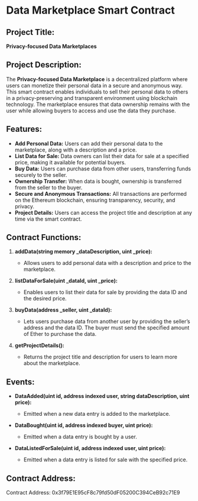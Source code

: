 # Data Marketplace Smart Contract

## Project Title: 
**Privacy-focused Data Marketplaces**

## Project Description:
The **Privacy-focused Data Marketplace** is a decentralized platform where users can monetize their personal data in a secure and anonymous way. This smart contract enables individuals to sell their personal data to others in a privacy-preserving and transparent environment using blockchain technology. The marketplace ensures that data ownership remains with the user while allowing buyers to access and use the data they purchase.

## Features:
- **Add Personal Data:** Users can add their personal data to the marketplace, along with a description and a price.
- **List Data for Sale:** Data owners can list their data for sale at a specified price, making it available for potential buyers.
- **Buy Data:** Users can purchase data from other users, transferring funds securely to the seller.
- **Ownership Transfer:** When data is bought, ownership is transferred from the seller to the buyer.
- **Secure and Anonymous Transactions:** All transactions are performed on the Ethereum blockchain, ensuring transparency, security, and privacy.
- **Project Details:** Users can access the project title and description at any time via the smart contract.

## Contract Functions:
1. **addData(string memory _dataDescription, uint _price):**
   - Allows users to add personal data with a description and price to the marketplace.
   
2. **listDataForSale(uint _dataId, uint _price):**
   - Enables users to list their data for sale by providing the data ID and the desired price.

3. **buyData(address _seller, uint _dataId):**
   - Lets users purchase data from another user by providing the seller’s address and the data ID. The buyer must send the specified amount of Ether to purchase the data.

4. **getProjectDetails():**
   - Returns the project title and description for users to learn more about the marketplace.

## Events:
- **DataAdded(uint id, address indexed user, string dataDescription, uint price):**
   - Emitted when a new data entry is added to the marketplace.
   
- **DataBought(uint id, address indexed buyer, uint price):**
   - Emitted when a data entry is bought by a user.
   
- **DataListedForSale(uint id, address indexed user, uint price):**
   - Emitted when a data entry is listed for sale with the specified price.

## Contract Address:
Contract Address:  0x3f79E1E95cF8c79fd50dF05200C394CeB92c71E9

